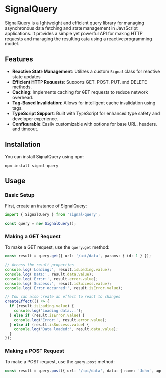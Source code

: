 # SignalQuery

SignalQuery is a lightweight and efficient query library for managing asynchronous data fetching and state management in JavaScript applications. It provides a simple yet powerful API for making HTTP requests and managing the resulting data using a reactive programming model.

## Features

- **Reactive State Management**: Utilizes a custom `Signal` class for reactive state updates.
- **Efficient HTTP Requests**: Supports GET, POST, PUT, and DELETE methods.
- **Caching**: Implements caching for GET requests to reduce network overhead.
- **Tag-Based Invalidation**: Allows for intelligent cache invalidation using tags.
- **TypeScript Support**: Built with TypeScript for enhanced type safety and developer experience.
- **Configurable**: Easily customizable with options for base URL, headers, and timeout.

## Installation

You can install SignalQuery using npm:

```bash
npm install signal-query
```

## Usage

### Basic Setup

First, create an instance of SignalQuery:

```typescript
import { SignalQuery } from 'signal-query';

const query = new SignalQuery();
```

### Making a GET Request

To make a GET request, use the `query.get` method:

```typescript
const result = query.get({ url: '/api/data', params: { id: 1 } });

// Access the result properties
console.log('Loading:', result.isLoading.value);
console.log('Data:', result.data.value);
console.log('Error:', result.error.value);
console.log('Success:', result.isSuccess.value);
console.log('Error occurred:', result.isError.value);

// You can also create an effect to react to changes
createEffect(() => {
  if (result.isLoading.value) {
    console.log('Loading data...');
  } else if (result.isError.value) {
    console.log('Error:', result.error.value);
  } else if (result.isSuccess.value) {
    console.log('Data loaded:', result.data.value);
  }
});

```

### Making a POST Request

To make a POST request, use the `query.post` method:

```typescript
const result = query.post({ url: '/api/data', data: { name: 'John', age: 30 } });
```

